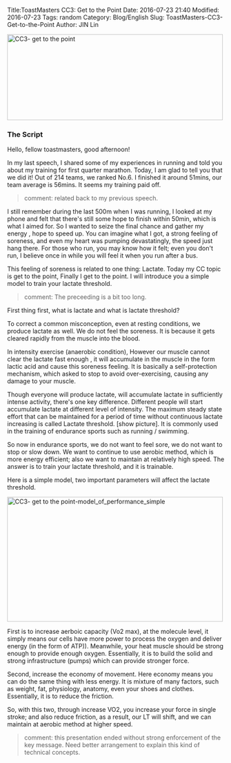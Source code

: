 Title:ToastMasters CC3: Get to the PointDate: 2016-07-23 21:40Modified: 2016-07-23Tags: randomCategory: Blog/EnglishSlug: ToastMasters-CC3-Get-to-the-PointAuthor: JIN Lin

<a data-flickr-embed="true"  href="https://www.flickr.com/photos/108107823@N04/36001110830/in/dateposted-public/" title="CC3- get to the point"><img src="https://farm5.staticflickr.com/4402/36001110830_3761329f3a.jpg" width="500" height="199" alt="CC3- get to the point"></a><script async src="//embedr.flickr.com/assets/client-code.js" charset="utf-8"></script>

### The Script

Hello, fellow toastmasters, good afternoon!In my last speech, I shared some of my experiences in running and told you about my training for first quarter marathon. Today, I am glad to tell you that we did it! Out of 214 teams, we ranked No.6. I finished it around 51mins, our team average is 56mins.  It seems my training paid off. > comment: related back to my previous speech. 
I still remember during the last 500m when I was running, I looked at my phone and felt that there's still some hope to finish within 50min, which is what I aimed for. So I wanted to seize the final chance and gather my energy , hope to speed up. You can imagine what I got, a strong feeling of soreness, and even my heart was pumping devastatingly, the speed just hang there. For those who run, you may know how it felt; even you don't run, I believe once in while you will feel it when you run after a bus.This feeling of soreness is related to one thing: Lactate.  Today my CC topic is get to the point, Finally I get to the point.  I will introduce you a simple model to train your lactate threshold. > comment: The preceeding is a bit too long. 
First thing first, what is lactate and what is lactate threshold?To correct a common misconception, even at resting conditions, we produce lactate as well. We do not feel the soreness. It is because it gets cleared rapidly from the muscle into the blood.  In intensity exercise (anaerobic condition), However our muscle cannot clear the lactate fast enough , it will accumulate in the muscle in the form lactic acid and cause this soreness feeling. It is basically a self-protection mechanism, which asked to stop to avoid over-exercising, causing any damage to your muscle. Though everyone will produce lactate, will accumulate lactate in sufficiently intense activity, there's one key difference. Different people will start accumulate lactate at different level of intensity. The maximum steady state effort that can be maintained for a period of time without continuous lactate increasing is called Lactate threshold. [show picture].  It is commonly used in the training of endurance sports such as running / swimming. So now in endurance sports, we do not want to feel sore, we do not want to stop or slow down. We want to continue to use aerobic method, which is more energy efficient; also we want to maintain at relatively high speed. The answer is to train your lactate threshold, and it is trainable. Here is a simple model, two important parameters will affect the lactate threshold. 

<a data-flickr-embed="true"  href="https://www.flickr.com/photos/108107823@N04/36001110930/in/dateposted-public/" title="CC3- get to the point-model_of_performance_simple"><img src="https://farm5.staticflickr.com/4340/36001110930_139a863a39.jpg" width="500" height="289" alt="CC3- get to the point-model_of_performance_simple"></a><script async src="//embedr.flickr.com/assets/client-code.js" charset="utf-8"></script>First is to increase aerboic capacity (Vo2 max), at the molecule level, it simply means our cells have more power to process the oxygen and deliver energy (in the form of ATP)). Meanwhile, your heat muscle should be strong enough to provide enough oxygen. Essentially, it is to build the solid and strong infrastructure (pumps) which can provide stronger force. Second, increase the economy of movement. Here economy means you can do the same thing with less energy. It is mixture of many factors, such as weight, fat, physiology, anatomy, even your shoes and clothes. Essentially, it is to reduce the friction. So, with this two, through increase VO2, you increase your force in single stroke; and also reduce friction, as a result, our LT will shift, and we can maintain at aerobic method at higher speed.

> comment: this presentation ended without strong enforcement of the key message. Need better arrangement to explain this kind of technical concepts. 